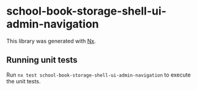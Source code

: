 # school-book-storage-shell-ui-admin-navigation

This library was generated with [Nx](https://nx.dev).

## Running unit tests

Run `nx test school-book-storage-shell-ui-admin-navigation` to execute the unit tests.
